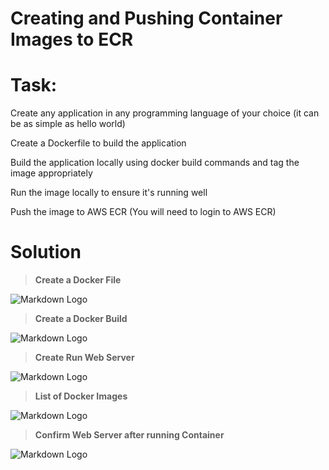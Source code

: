 # Creating and Pushing Container Images to ECR

# Task:

Create any application in any programming language of your choice (it can be as simple as hello world)

Create a Dockerfile to build the application

Build the application locally using docker build commands and tag the image appropriately

Run the image locally to ensure it's running well

Push the image to AWS ECR (You will need to login to AWS ECR)



# Solution


>**Create a Docker File**

![Markdown Logo](https://imageupload.io/ib/VORIf72phwRAvt4_1699549591.png) &nbsp;


>**Create a Docker Build**

![Markdown Logo](https://imageupload.io/ib/hfIfXGY9QvDZTIs_1699549658.png) &nbsp;

>**Create Run Web Server**

![Markdown Logo](https://imageupload.io/ib/2hdPWvF47e3BAsw_1697974832.png) &nbsp;

>**List of Docker Images**

![Markdown Logo](https://imageupload.io/ib/Ayij7Rdid5QE1Ep_1699549808.png) &nbsp;

>**Confirm Web Server after running Container**

![Markdown Logo](https://imageupload.io/ib/48zBRjpsOQx7SE2_1699549756.png) &nbsp;


